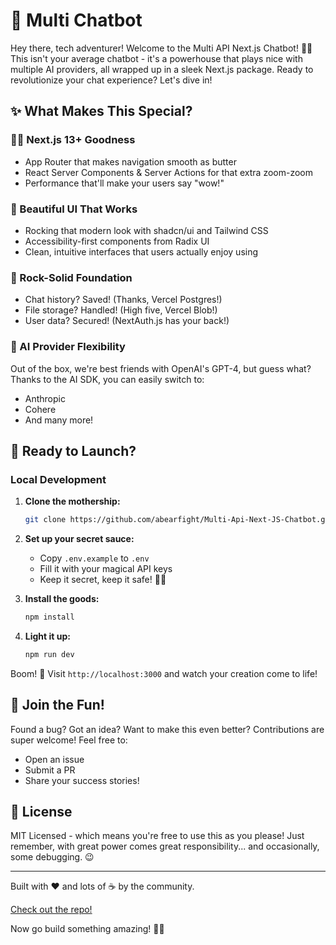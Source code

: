 # 🚀 Multi Chatbot

Hey there, tech adventurer! Welcome to the Multi API Next.js Chatbot! 🤖✨ This isn't your average chatbot - it's a powerhouse that plays nice with multiple AI providers, all wrapped up in a sleek Next.js package. Ready to revolutionize your chat experience? Let's dive in!

## ✨ What Makes This Special?

### 🧙‍♂️ Next.js 13+ Goodness
- App Router that makes navigation smooth as butter
- React Server Components & Server Actions for that extra zoom-zoom
- Performance that'll make your users say "wow!"

### 🎨 Beautiful UI That Works
- Rocking that modern look with shadcn/ui and Tailwind CSS
- Accessibility-first components from Radix UI
- Clean, intuitive interfaces that users actually enjoy using

### 🔐 Rock-Solid Foundation
- Chat history? Saved! (Thanks, Vercel Postgres!)
- File storage? Handled! (High five, Vercel Blob!)
- User data? Secured! (NextAuth.js has your back!)

### 🤖 AI Provider Flexibility
Out of the box, we're best friends with OpenAI's GPT-4, but guess what? Thanks to the AI SDK, you can easily switch to:
- Anthropic
- Cohere
- And many more!

## 🚀 Ready to Launch?

### Local Development

1. **Clone the mothership:**
   ```bash
   git clone https://github.com/abearfight/Multi-Api-Next-JS-Chatbot.git
   ```

2. **Set up your secret sauce:**
   - Copy `.env.example` to `.env`
   - Fill it with your magical API keys
   - Keep it secret, keep it safe! 🧙‍♂️

3. **Install the goods:**
   ```bash
   npm install
   ```

4. **Light it up:**
   ```bash
   npm run dev
   ```

Boom! 🎉 Visit `http://localhost:3000` and watch your creation come to life!

## 🤝 Join the Fun!

Found a bug? Got an idea? Want to make this even better? Contributions are super welcome! Feel free to:
- Open an issue
- Submit a PR
- Share your success stories!

## 📜 License

MIT Licensed - which means you're free to use this as you please! Just remember, with great power comes great responsibility... and occasionally, some debugging. 😉

---
Built with ❤️ and lots of ☕ by the community.

[Check out the repo!](https://github.com/abearfight/Multi-Api-Next-JS-Chatbot.git)

Now go build something amazing! 🚀✨
